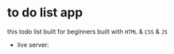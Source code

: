 # to do list app

this todo list built for beginners
built with `HTML` & `CSS` & `JS`
- live server: 